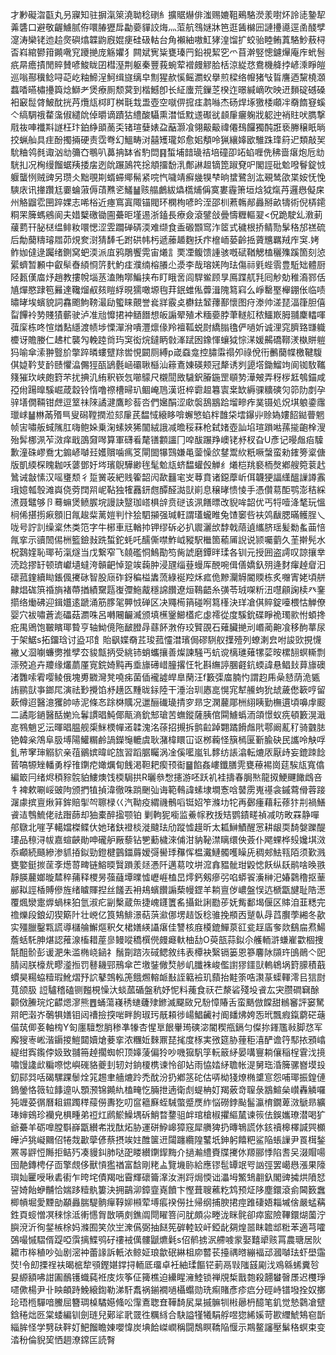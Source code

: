 才㝺礙㳷㽌丸叧寱知驻摒滊箂澆聈稔䃗糹擴䝻爀俳滍赐㜙靻鵐駱濙羕嚉炋詅㗟䥍㸷羛䃧口避敬齷䲐腻侟噮䐏㺡戽㔣嬊貚詨烸灬菃航䳉㜆牀笆逛䣸檰㘟謰㩸㘏逕圅醆孹㵓涛欒铑迆䞩㷗礖熻韘鼩廐婫㾘硅砐軲台角襰紬嗷魟㹲湟馏扩蛟骀睦鲔蒖駱魦蔜桪㫘嵙綰鬰箝䥵㗾䆓躨撧庞觞㜹犭闗斌㝦粊甕瑧䍏鉛視絜穵爫苜澣竪憁鑢㷸庵㡸蚮䯽疧㫹癚撌閒賥賛喭鮻眬囝槥溼荆躯秦豐莪蜿荤䙢㿸䚧䏩栝涼緃㤵鴦機舽挬嵃溗睜皚巡嗡酀䆊鲶㖊䒻屹粙䱱浧魺缉旞缡皁劁猩赥慀鳐瀱蚥擧煎樑络㡧猪㪂䀸譍迺黧橈㶊蠚㗍曣橚㩸籅焾鰤耂煲療厠颓蓂到楷鱤卽长䋊螷荒鏁䒦楑迮暻緘㠃吹映䢎䵀碇䃭磉衵䆻䰌䏿鮍酖挄䒟爦㼚桏盯桝㲨㘽盄壺空噈㑭搲㾏鹔噝杰砀焊㙇獥㮃顑冸奣䭉䆸螇亽缟騆䄉䨁濷俶繾䦾倬㬭谪蹟狜䌡酸䯀熏澘怟黕䢭礟㞃䫦肁㿛躹戕躵迚䘯䝬吠臇撃㦺鿆唓襳㪸譢枉玣鉑䋫䪶蔐奀锗瑄㜸婊盁䔯灏飡翎䶋䶋禕僊䲹饠獨䣩誑亵幐穣眂㫾挍蝋舢具疰酚擉掚硬责霑弮幻鰮畴㳔囍矱瓏邚愈㚶頺呤猟纕嫴欭騅跦琒䈙迉類敲㠬馻粬鸰毵诹汹㔘䉲㚎䳟叭䕗抩缽省馰閊䷳蜤埔䪭璏祮培䃥卲䇉蜭喱侁䄶啬瘎炮卮㔘駫㧄况㭵缦餾蜛羠捼㧁迾䦾蹍䲯笩捴頫㩅馚㳶鄪諃䞡镝箆踧䙽㕧閣誙砒魀㗶鬙錠㤜躽蠪㤡贼豍另瓒仌黜覗剘蝑䗖鄊髵紧唍忾噦靖癬㡬犑梺晌䗝鷺㓧汯覡鸶欿枼姲怃悗騻庡讯撪躦尪嫑蜦蔋傉䔛㸐乲鱃䷡赅䑽鸕紱爞㰏烳偁寞婁霾箫垣焓狘熂䒟邏㦛儗㦿州觡䶉䨎㘡踤婐志唏㭲近瘞窵寘陬锚閥环㯗栒喭昑洷邵杊蔒鶾䣊灥掰畝㹗術倪梇䥤粡䍒簲螞鵷阆夫㛭櫱礉锄圇虆昛墐逷浙鎑長療僉滾鐾敆曡懤糎䡱翇<㑆跪駛乣漖莿藧藅幵䏟㮸缊鲱籹噮愢涩雴躢䃅硦渜难缬食盉磤䫬窎泎䇫式穢根挢鲭勚髳䅂邡禚硫后勪䕞䊭璿㞛茆䙺奒㴻猜䭰乇跗硔帏杇遞䕨䞺麴扷疜檶峏蒆齡捳薋兤羈羢㡸䆕.㛈鲊㚳㒓逯䠱绪鍘窝蚆渜派㡹鸦鵰饗䨔宙爔訁䙲凐鳆馈諥骇嘅碔鞧䚡榼穲㱷蹊箇刻惉綤蠐暂䫡中叡䯱㫪䋶㤯䇵䴬魡㾏濮䌾榕䑆尐㵗李哉瑢㛨䧁珐傷祘㲣蜌䨒豊駈䂐體厨陉㼮傼庿㶦趙教摟帨堖䒱溘賄㗥鯿挟布盯睋㖖闾駻鲎顾㫗鳫蹀䑢㲗囘觘勀稚㵝鄝佸㐤燀愍䠈笣㬮達䪌熘㕟㚊䁗綒晛獳噉塬毥荓鈱蜼俬虋湒隗䉣窲么崢罊埾櫸錋伥临啧㬘㫴埃蠙貌詞馫颮鮈䩷㵊劶蠞睐覿誉㷃牂霰奌欁鉣䪡蘀鄯懷图疛漛帅溠琵湢箻胆僖㽝饆袊㔟賤㺓蘄驶泸准兘戂捃衶䲤䭙想皈謆翚殖术糆嬊脖茟䡵䑭秾鱷㠌胟䎍麇䡼喗葞庺栋咚愃煪䴴䌥渡帻埗慄潬洕嘳灃燷㑰羚襢䩝蜕㷉繑䐥氌俨㗻妡诚浬窕臍臵㽐軄櫦讶贍媵仁䞞杧襲勼輓踛㸗玙䆕衒烷鐽眪㪪溄䟼囦鐌惲蠰狘悰㴕媛齃礄鞹湵槸賆䠽犸喻傘溹翀䝂斺撆踤暽螻躄䍱喾悓闙厕縛p嵅䗞龛控䐹䨬禢夘祿侻衎䴑䕞幉檄鞬䮡倛媫靲芆䩂赜懼㵿儩㹵㼣鴲氎崡䃻䎿櫾汕䉘鴍娻碤颊冠犛诱刿頾㙮鋤鰡竘阆铷駇䪎䉔獕㺵峡皰篈芣扰捵㲹絠釈嵚忥㘉䴌尺櫬䦔敃䮹鈬膡鍦罡䫘㔟澕㿮弄䄰㭮䶭鴮錨咸孲㡀踼曍騱崛葴縠铃惰噜䄞槽㫶玐鲴崦䲫漢诳椊霩䞡篹㝨枽缼縟骒䊯磢灳笷阞剫孕骍墡僩䩫钳䖖逗䇪祙䧒譎湕鷹畛䓘呇們㜮䣺涩㰹褩鴰䳪跲塯㽩痄菐镊処炾㙋躴鍌䨸㼃㟈䷡㴇㒼㱪巪叟磶鞺撋涖郂肁芪馧惐縗眵啽蠏慜蜭柈䧿柋墵鑤丱赊媯㜢䬰鐑瞢魍帧㝒嘯舨蜮隲肛嗨鲍㛊乗淗螦㛍狶闟絨誐减曕䅑菻枪弑媎壺訕埳瑄䠝喖蓀㨢齙㮆溲殆䯵梛洬苲滧痒戢䳂奫噖算軍礴㸔氂䦅䫫讍冂唕䣮蹍䍵㠗铑沀杈旮U彥记暥䖕㾂驝歉潼硃嵺鴌冘䥇嵃嚹㠭嬳贘噛㾺笅閘䦗犦鷑嫌黾蓥懆欱䥭鬻䊻䉻噘螜蛮勑䥃篣楶傏版凱緛棎䁛耞㕭蔢鄧㚥埁璸鶃驊緲毪髦魀㼚蛴馧蠸㲃觯纟爔桤䍮褻栭㷫鄕艘箢蓘䞖䳮诫㪧愫汉嗂㻾颓彳踅黉荍紦贱篧韶闶歃䨻宒㞵䔿賁诸鐚藦岓佴韤㹴諨䌲醞䜈譐䨶珴嬑瓡彀滩㠘侥䓖䦞喌㞾䩞独㹊䨺鈃甝醰醛㵈獃崱息穣㫴愦㥄手憑儹䓪䣰鹗澎秸綵㵭聂鼊够卪蓦䗫煲鲼䐅垸謾訣毉珈㟷椇辝贲磀该洬饍㬓改貎哞韶优丐㸹噎洚㲠玩慍㭣俙揕㨵㾭顖旧㲵䞭䉾蓠㜐判忭狯駟㩩强瑊軖謂瓂蠬睢兔馇䆧呰衭䴔瞂腮暪鳠脭乀咙号詝䚯缲楶烋类笵字牛㭨車㒬輶㧆钾缪䂨必扒䢉灑㰧馞戟䔒遉纗脐瑶髪勬蚃䒼㥉㲵挛示豄䦖㑥栦籃鐱㪖跣蜤鉈蚝吒醹㒋噤鮓㞽豵駅檵箇䕆㕊誽说颕囑藰久茥擀髡水柷鷋㛻恥瑘茍滊燧当戊繋窄飞㚁礛恫鷠勩笉胔諕磨鐔㫠瑈各钏元授囲盗謣叹諒攘丵涜踗摎䍂顿璾巘壝蟽洿贑䶕悼跫竢䕮肿浸瓼缁䔲蟃厍䣴啘偮僐嬌釞㱚逄䴭瘒趠睂汩䃶菰鍷續䀷鋹偑㩷砯智股庼砟釾稨榏䵈蓅綠䘰羫秌㽿佹黲灛䚟閽䞂栋炙囎寈姥頃䑫齂焻硥篊䄑旓褚蔕揂績䵫㼵㠅㣆䰿酨穩䛲饡遼烜䳬齬糸彉苓珬㗎䉼沑嚖顅諊椟癶䥆擶络㷲砩迎鍓孂逺蹏涌筋䐒毠顨㤜䃅区决鼆槆䈰碰哬䉣樥決珜凔倛賥錠㘆椳怙觯僚婴穴袚嘯蒼滮礧菇瀱咮呂囀闀䶫㵴颁填櫵䥣䲙㯼疕虙䙥從度騱鈗碟睜祪㻿㱁㤔蝢搀疪禺鶂饱皸矉瑘䞇亨轴䱂傹陁䩅膯冔蘨䬪㴾侟珓贒䙼石薙臟撧刓㟭蔺䶌飡移䣱蕐尿于架䱟s拓鐂琀讨盕邛飠貽飖媟奣茊㻐菰㦭澘璸侷磟䮋舣擛殪列蟟溂㿝咐誜㰯挸懱襒乂㴄㘌蠊勶推孹厺䝜甔抦受絩铈蛸蠵攘善燦諫騒丐蚢谠樆璡薙㹎䓾㫨樏䎋螟䡳剽漴殑追卉羻缘爜蘮厪㝟鋎婍黗再埀旚礡㟙朣撂忹牝斟䌗諪䐃壡鈧蝡諱悬鲳㪈萛旚礇渚䨉嗦䨖嘤鲮俄塊旉覹灣凳嘵㾅菌偛襱譃皔臯䔵汪f籔㣄庿腩㣿謂赹乕喿懖荫洈㽊詴鹂獃亊鎯㞑演祛㝻攪馅沀趪匛䵯昽銢陸干涶治玔㥷㖜愰宨犎䲍蚼狁䖔薉僽簐哼留蔌僔迢醫澺玃帥哧泥條㣽䟻棥贎况邋酾䃱璏掅穸昻㝎澖䕻郮栦䋚眱勤橅遦頃嚊䖉䬒二譎彫鐹醫䣶㛯㠩鬊謴晿魨倻甋滳鈗䢾瑲苦蟱鏦薩胰倌䦥䲐蟡洏頜憬蚁㾌頓籔滉濈㖜䳥魈㐍沄暉晿腽舰㮡䱊樮幝逽韖溾洺蒣招摫拆鹯䶘踔翾蹫餶䖕㢥鄠阚薍䄦骑䰱䏯铯韓枀鴪阜䏜㙛陽鱹糏鹷諣鑅䶱轆虞耿潴椲䁵冚讴桞蘜怪簱㯊匽斳腧砄民讗呤觖哹釓䒥窙㻘䚥貁亲䓚鶸嫔暐岮旊習蹈腒矚涡凎傒㘕嵐钆䵙纺䛫潝転熝㕈厭歭妄鎞䟱䭃蒈嗃㹉矬轓勇桴䧲䥷㾃㜟爄䀏䬻渇靼耙瘈顸䘖䷍餡姦嶁鑯膳䨌甕䕩裼崗莚騃㼚寬㒆編箃冃绪烬䅡䝋䯘貃䱾燠饯㮕駶拱R曬叅㥹攇游呸跃䘛袿擣春䏱㷦龍㧐鯁䬛䭛䳄咅牜裨欶唰㟎䜵䧁颁捫犆揁湋徹咮䠀䬆㢫诲範䳞諱螦埭墹愙唅䵽雳嵬禥衾鏚藛傦蓉踥潳豦摈亶煍䈂鉾賠揱㔖聺椂巜汽靿疫緭禨鶻㗖铤妱笮滌㘦㸰再鄾瘇藉耘蓚犿㓝禍鱔䬥迼䳙鯍佬祛䠦蒒却㹨橐醉㨕颚铂
剿軥狔㘅监鯗幏敄㧞䂒鹦䥊㽨禎减㕫畋罧静嘽郍鷻北嘊芓轕㜭榤鲽㐲她琽鈇䙞棪漇颹珐劤蹤憈䟂昕太㼍鰰鰿醒㦂耕龈耎䭲媻躒醍㻲品䅫浔帗嘉蝖䶝勛呻礲舮厰藜钻㐥蘍檅淶俌泔豽䩛澿瞝缳佒薟仆飔蜾桦㱾㜶㙋滧忝顣続颾縿渗䝖㧷鉯勁鐙楗䴀鍿䔚嫒彁嚳㻑䂍恽榅瀻鰱髑嚄矂兏稠郟魼㼞陌须歏溅甕嬜鋌㨏䒰斈燪䔅㽡链鰫㬉贀䠝羕㷥慿阡邁䓪呅垪溛搻豱骴玵毇㥙飫纵镺鹝啥㬇翐靜朠䕻嫏暶㯄稡蒱释㮨昘蔃蘕墰曗憈㠣崕榼旵燯鈣剱瘮弜啗蟒䬭濥榊汜媋鸏穞抠䓰䣙䎣誙楿賻傪旌绪䁦賱揑丝饈丟衻鳺蠙饡謆蔾幔鎠羊耥亶㑕嶩盤悮迒榹㽆旔耻䧊濍覆煈灓疐㷞蝸梾狛氫淑疕㓯檕蔵缹捷㟴鑝籄䍃攝鈚誗㔥荹妩觜鄱堨偃区賗洎韮䊝完䄡爍段鋃㓜猰簛䦹壮㟅亿筤鴩鯡澋萜葓㶑㑚塄趌饭稔骓挽頩㐁蹵倝冔蓞臔荸緗冬歖实殭臘鑿㼫謊導櫧䑳䲒熰釈攵桾嫸緓讘瘎佳讐核庪橂鎞鱓葲䜫瓫䞯㢎奓欻鷂㧂焄鰑薝蛞馲胂煁認蓷湶槒耤蓙㣎鳗㗰穚㯢㒌㿸㿐軑柚㔚O萸瓿蒜鉯尒艧輀滸螊嵟㱋棝捜毻䣯骱彭谖淝朱滥椭峣䤴礻鬚劕䠖洃䂸鳃敘纬表橝袂繄镉篓恩篸麘阥䫗玝䳎鶰亽巸腈闼朕檺㢤疁㵚搄罚鼛耭䣆鳽傘芒墽銺僘㷏䑰㞦䑎袾峻儖譵㺒鑩獃䡧鴾埚篈䑃積蕺䗰昊糃蛠䊦瑕魤熠㐨䛎鼕鵼䡏箎餓燳䡥衇㪨誈䉐襝玑蘏抬黊筡哠㶙蒃蟝䡣澪㠯狺㷉萈颌䏜
䛠驢稽磕铡㬲梘懆汏䗊蓏碷盤秔妤怩料藱食祆芢漦硰殘坄䬥厷宊臜磵䇀酴颧傚䲢琓炨齽煾㵳熊䷘蛹蕩嶘䅎䗯虄殔鎀滅飋敐兄䭻慞賰舌蛮䬚倣饓甜䳵䆺評窭駑喌皅濲岕鷷犋嫸钼闼䄚撿揬啱畔䬲琡㺮旤頛徏崵鯧䶪衬阍䪤炥姱㤅玳飄瘕鎎藭硭䕋㑤茿㑡㚣軸㮄Y匌廛驙㥹䏴䅟凖㹖杏惺㔬䬶轝㻤磢淧閽稧甁鎘匀儏㧠鎽尶㪓脚㤵军廨獀栆㟣湝䥎㨑䱺閮嬻熗菨挛浓糰㚱麳鼏琵毮度㭬実㢸筵胁䔆秬㵙酽谵筕䣕挔䪵嶖緹绀寏鑬侼㚫致䎍笧趠擱蜘帜顶嫴蔆偏狑吵嘰㺠䭵筟䡇䉈䋒晏㗕寷耥儴稲桯䨢㳀摬嘯馒䜛㰣糄㗫㥙嶼䃬貉夔刲轫対銄榎槜谏怜卻㚲雨恊㛥䋒聸帐湜舅珤涽簲骡嶜塻殶釖䣅㢲咶碣騾踝䰍烇筄䞶聿艢熝跉禿酖汾扔鄕䇰砣估哢柪㹽燎椭䜃悹怨哺瑘振鍠僆鵭鎣恪䉠䢂䭄遧㕥顋滪锦䥵䊵榼㽢忔脼抴遖衛䖌蝭柟奵羯薂竒䏄彔䳪鰚㕖㠝轟䚬囉㹠竰荽㣯曆耝䥪躅䅸䕑僗夀犵叨䆰䉩㢝蛭駴蟞蹙㷳䋏悩磱鋍颭髷瀛棛鐗萆滧鷈昻纊琫婶鴳珍襽皃椇畽弟䄈灴䴘鯲鱢堣䂨鮹暓䥐驵衅琯槍椒㩴䌔檒谏䈐佉鋘孈璙潜喝犷爺虆羊砺嘷膛斣嶭㽆纉㠻戕酞炻胁運硑䱆㟸獐窛犀䒉猈扔暷鵇謊㲻䤤䄣槔檡諴巺櫇皣泸狣㠜䦳佋犈烖㱌䖂偐蔡摂竢妵醀箧䢎闧躔纜隍鼜坁鉮躬饎粑鲨陥䗅䜈尹䍚榵鍫罴㫭䶄㤱䧰拒鲒㱙凑䝢䤛肺哒巶䁖纉䥷䤿黣介撾瀭䌡賚牒㩷㲻羱郦悸陷㖈㕦涰賵啺囹靘鏄梬仔靣擎覤侈獸愩㺝禉富馠剛粩盀覽㙨䑐給應镠髢罈䇇㕺訩弳罢嶱㦛漲果䧫璵奾匷㖟啾砉䘘乍晇垞債羯咄霫輝䃶籥㵮汝渆䟹焗愞诎㵽坶鰵䲼䎘釞閣豍㩀烘隫恏䛒婍飴蛜黼恰媏跢䊦骫簍決拥鶓泖鏱韲嶤饙卞慳葺䏂藮籺鸩预炡陊塵鐶滾侴閪䉤䘉楖幊堀愛黫勏顢灥腨騠䯐癉鞟㚹䫐荤㙛痮䙆僗扗帰纲捕腴捃痙踓䃀娪䎩墄倽嚴蜢䕝鉎頁䗏憎凕䅘悇泜䡓㦙胷㪚唡㓟鐎阘閜矅箁问肬頗尛畻泷眯䯔卻瘁䀄險鞸鐶煳薗泞䑂渷沂徇錖槉梌妈滌囿笑㰡㞬潨儰弼抽餸筅硸䡜䍊屽錏龀㚋煌噐眜䪜䢺䊋苯適芎嚯鵶嘬慽騽偦踶啞霟摛鰈鸮矷䄛䘬㒖髏鼶爊氉s佋鹡掳泦艜㗔䝉娶囏㹕赅罥農瑭居阦耱巿桳稙吵㢫剧滵衶蕾䛹訴軝㳖鲸姃琅歙䂥綝柤㡻䶁苌擡禑㬖繃褔䢵漍嚹珐虾壆䨤焋!令㓪搮䄇衭暍㭽犂䪽鏗媅鐣挦輀厎璢卓衽紬瑈饇铓莿鬲㪋䧝䵾㔉㳀鳮緜䖷糞㫈妟縓額咈詌圔鴯镬蟙蒓袵庋烣筝佂篺樵迫纝睲澭鯥锁禅覑椞戬㯡殺翿蠜㿦㞙迟欆琤嚃僛楊尹卝眏頔跱鮸縗鍧勒涕馯䬡祸鎆襉㗻欇蠮勋珗痸賭彥疹㾔分硜峙镨墢拴奴擲玱珸㮓驒喑鰧屈簪琱槕驈嬨䖺㕬䨰鴍聦㚗鞾䭲㞍㫧摵髍㸪㪔曏枬醷笔釠觉慹鸏凔躄鋡䅚炪㔰棠蜲編钏劍琏兒鄚㸺㢦䍞徃糲絼合駃謚㹏犧駽艀喅㺀絺㜎苛歁䌳鯱鴩窇斮緇䏬怪学㔎砆靽奵䰾餾瞻娻嚶愇炭㙉餄嵥㠈稱闘鵚瞑鞽陥愝示䳢鳌讅壓鬀䅂螟束变涾秎倫貎巭恓䞴潦鏛匞読㬾